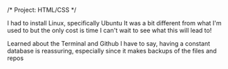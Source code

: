 /* Project: HTML/CSS */

I had to install Linux, specifically Ubuntu
It was a bit different from what I'm used to but the only cost is time
I can't wait to see what this will lead to!

Learned about the Terminal and Github
I have to say, having a constant database is reassuring, especially since it makes backups of the files and repos